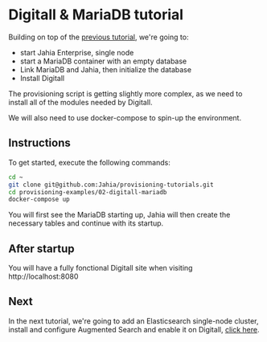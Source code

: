 # Digitall & MariaDB tutorial

Building on top of the [previous tutorial](../01-personal-api-tokens), we're going to:

* start Jahia Enterprise, single node
* start a MariaDB container with an empty database
* Link MariaDB and Jahia, then initialize the database
* Install Digitall

The provisioning script is getting slightly more complex, as we need to install all of the modules needed by Digitall.

We will also need to use docker-compose to spin-up the environment.

## Instructions

To get started, execute the following commands:

```bash
cd ~
git clone git@github.com:Jahia/provisioning-tutorials.git
cd provisioning-examples/02-digitall-mariadb
docker-compose up
```

You will first see the MariaDB starting up, Jahia will then create the necessary tables and continue with its startup. 

## After startup

You will have a fully fonctional Digitall site when visiting http://localhost:8080

## Next

In the next tutorial, we're going to add an Elasticsearch single-node cluster, install and configure Augmented Search and enable it on Digitall, [click here](../03-augmented-search/).
